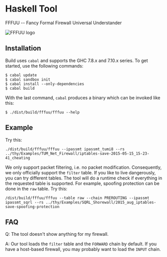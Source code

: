 Haskell Tool
============

FFFUU -- Fancy Formal Firewall Universal Understander

![FFFUU logo](http://i.imgur.com/qc4dNKl.png "FFFUU")

## Installation

Build uses `cabal` and supports the GHC 7.8.x and 7.10.x series.
To get started, use the following commands:

```
$ cabal update
$ cabal sandbox init
$ cabal install --only-dependencies
$ cabal build
```

With the last command, `cabal` produces a binary which can be invoked like this:

```
$ ./dist/build/fffuu/fffuu --help
```


## Example

Try this:

```
./dist/build/fffuu/fffuu --ipassmt ipassmt_tumi8 --rs ../thy/Examples/TUM_Net_Firewall/iptables-save-2015-05-15_15-23-41_cheating
```


We only support packet filtering, i.e. no packet modification. 
Consequently, we only officially support the `filter` table. 
If you like to live dangerously, you can try different tables. 
The tool will do a runtime check if everything in the requested table is supported. 
For example, spoofing protection can be done in the `raw` table. 
Try this: 

```
/dist/build/fffuu/fffuu --table raw --chain PREROUTING --ipassmt ipassmt_sqrl --rs ../thy/Examples/SQRL_Shorewall/2015_aug_iptables-save-spoofing-protection
```

## FAQ

Q: The tool doesn't show anything for my firewall.

A: Our tool loads the `filter` table and the `FORWARD` chain by default. If you have a host-based firewall, you may probably want to load the `INPUT` chain.

